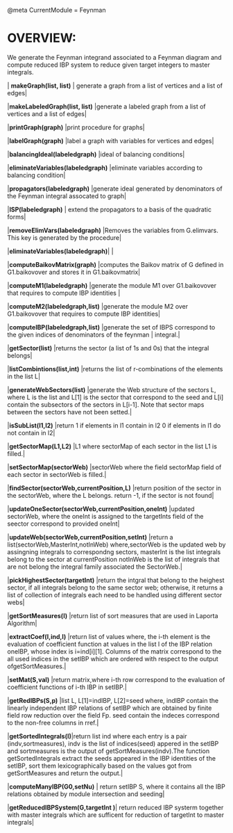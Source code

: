 @meta
CurrentModule = Feynman

# OVERVIEW:

We generate the Feynman integrand associated to a Feynman diagram and compute reduced IBP system to reduce given target integers to master integrals.



| **makeGraph(list, list)**                                   | generate a graph from a list of vertices and a list of edges|

|**makeLabeledGraph(list, list)**                            |generate a labeled graph from a list of vertices and a list of edges|

|**printGraph(graph)**                                       |print procedure for graphs|

|**labelGraph(graph)**                                       |label a graph with variables for vertices and edges|

|**balancingIdeal(labeledgraph)**                            |ideal of balancing conditions|

|**eliminateVariables(labeledgraph)**                        |eliminate variables according to balancing condition|

|**propagators(labeledgraph)**         	                    |generate ideal generated by denominators of the Feynman integral assocated to graph|

|**ISP(labeledgraph)**			                             |     extend the propagators to a basis of the quadratic forms|

|**removeElimVars(labeledgraph)**                            |Removes the variables from G.elimvars. This key is generated by the procedure| 

|**eliminateVariables(labeledgraph)**| |

|**computeBaikovMatrix(graph)**                              |computes the Baikov matrix of G defined in G1.baikovover and stores it in G1.baikovmatrix|

|**computeM1(labeledgraph)**                                 |generate the module M1 over G1.baikovover that requires to compute IBP identities |

|**computeM2(labeledgraph,list)**                            |generate the module M2 over G1.baikovover that requires to compute IBP identities| 

|**computeIBP(labeledgraph,list)**                           |generate the set of IBPS correspond to the given indices of denominators of the feynman 
|                                                            integral.|

|**getSector(list)**                                         |returns the sector (a list of 1s and 0s) that the integral belongs|

|**listCombintions(list,int)**                               |returns the list of r-combinations of the elements in the list L|

|**generateWebSectors(list)**                                |generate the Web structure of the sectors L, where L is the list and L[1] is the sector  that correspond to the seed and L[i]  contain the subsectors of the sectors in L[i-1]. Note that sector maps between the sectors have not been setted.|

|**isSubList(l1,l2)**                                        |return 1 if elements in l1 contain in l2  0 if elements in l1 do not contain in l2|

|**getSectorMap(L1,L2)**                                     |L1 where sectorMap  of each sector in the list L1 is filled.|

|**setSectorMap(sectorWeb)**                                 |sectorWeb where the field sectorMap field of each sector in sectorWeb is filled.|

|**findSector(sectorWeb,currentPosition,L)**                 |return position of the sector in the sectorWeb, where the L belongs. return -1, if the  sector is not found|

|**updateOneSector(sectorWeb,currentPosition,oneInt)**       |updated sectorWeb, where the oneInt is assigned to the targetInts field of the seector correspond to provided oneInt|

|**updateWeb(sectorWeb,currentPosition,setInt)**             |return a list(sectorWeb,MasterInt,notInWeb) where,sectorWeb is the updated web by assingning integrals to correspondng sectors, masterInt is the list integrals belong to the sector at currentPosition notInWeb is the list of integrals that are not belong the integral family associated the SectorWeb.|

|**pickHighestSector(targetInt)**                            |return the intgral that belong to the heighest sector, if all integrals belong to the same sector web; otherwise, it returns a list of collection of integrals each need to be handled using different sector webs|

|**getSortMeasures(l)**                                      |return list of sort measures that are used in Laporta Algorithm|

|**extractCoef(I,ind,l)**                                    |return list of values where, the i-th element is the evaluation of coefficient function  at values in the list l of the IBP relation oneIBP, whose index is i=ind[i][1]. Columns of the matrix correspond to the all used indices in the setIBP which are ordered with respect to the output ofgetSortMeasures.|

|**setMat(S,val)**                                           |return matrix,where i-th row correspond to the evaluation of coefficient functions of i-th IBP in setIBP.| 

|**getRedIBPs(S,p)**                                         |list L, L[1]=indIBP, L[2]=seed where, indIBP contain the linearly independent IBP relations of setIBP which are obtained by finite field row reduction over the field Fp. seed contain the indeces correspond to the non-free columns in rref.|

|**getSortedIntegrals(I)**|return list ind where each entry is a pair (indv,sortmeasures), indv is the list of indices(seed) appered in the setIBP and sortmeasures is the output of getSortMeasures(indv).The function getSortedIntegrals extract the seeds appeared in the IBP identities of the setIBP, sort them lexicographically based on the values got from getSortMeasures and return the output.|

|**computeManyIBP(G0,setNu)**  | return setIBP S, where it contains all the IBP relations obtained by module intersection and seeding|

|**getReducedIBPSystem(G,targetInt )**| return reduced IBP systerm together with master integrals which are sufficent for reduction of targetInt to master integrals|






